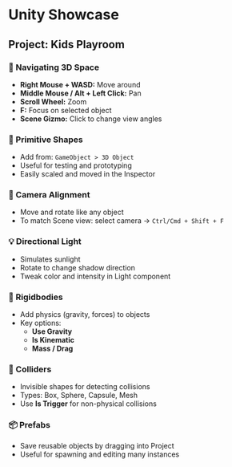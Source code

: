 # Unity Showcase

## Project: Kids Playroom

### 🧭 Navigating 3D Space

- **Right Mouse + WASD:** Move around
- **Middle Mouse / Alt + Left Click:** Pan
- **Scroll Wheel:** Zoom
- **F:** Focus on selected object
- **Scene Gizmo:** Click to change view angles

### 🧱 Primitive Shapes

- Add from: `GameObject > 3D Object`
- Useful for testing and prototyping
- Easily scaled and moved in the Inspector

### 🎥 Camera Alignment

- Move and rotate like any object
- To match Scene view: select camera → `Ctrl/Cmd + Shift + F`

### 💡 Directional Light

- Simulates sunlight
- Rotate to change shadow direction
- Tweak color and intensity in Light component

### 🧲 Rigidbodies

- Add physics (gravity, forces) to objects
- Key options:
  - **Use Gravity**
  - **Is Kinematic**
  - **Mass / Drag**

### 🧱 Colliders

- Invisible shapes for detecting collisions
- Types: Box, Sphere, Capsule, Mesh
- Use **Is Trigger** for non-physical collisions

### 📦 Prefabs

- Save reusable objects by dragging into Project
- Useful for spawning and editing many instances

